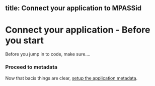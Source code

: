 title: Connect your application to MPASSid
---

# Connect your application - Before you start

Before you jump in to code, make sure....



### Proceed to metadata

Now that bacis things are clear, [setup the application metadata](metadata.html). 
